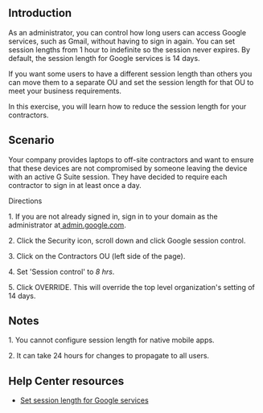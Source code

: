 ## Introduction

As an administrator, you can control how long users can access Google services, such as Gmail, without having to sign in again. You can set session lengths from 1 hour to indefinite so the session never expires. By default, the session length for Google services is 14 days.

If you want some users to have a different session length than others you can move them to a separate OU and set the session length for that OU to meet your business requirements.

In this exercise, you will learn how to reduce the session length for your contractors.

## Scenario

Your company provides laptops to off-site contractors and want to ensure that these devices are not compromised by someone leaving the device with an active G Suite session. They have decided to require each contractor to sign in at least once a day.

Directions

1\. If you are not already signed in, sign in to your domain as the administrator at[ admin.google.com](https://admin.google.com/). 

2\. Click the Security icon, scroll down and click Google session control.

3\. Click on the Contractors OU (left side of the page).

4\. Set 'Session control' to *8 hrs*.

5\. Click OVERRIDE. This will override the top level organization's setting of 14 days.

## Notes

1\. You cannot configure session length for native mobile apps.

2\. It can take 24 hours for changes to propagate to all users.

## Help Center resources

-   [Set session length for Google services](https://support.google.com/a/answer/7576830 "Set session length for Google services")
